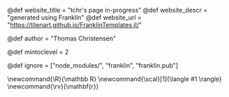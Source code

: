<!--
Add here global page variables to use throughout your
website.
The website_* must be defined for the RSS to work
-->
@def website_title = "tchr's page in-progress"
@def website_descr = "generated using Franklin"
@def website_url   = "https://tlienart.github.io/FranklinTemplates.jl/"

@def author = "Thomas Christensen"

@def mintoclevel = 2

<!--
Add here files or directories that should be ignored by Franklin, otherwise
these files might be copied and, if markdown, processed by Franklin which
you might not want. Indicate directories by ending the name with a `/`.
-->
@def ignore = ["node_modules/", "franklin", "franklin.pub"]

<!--
Add here global latex commands to use throughout your
pages. It can be math commands but does not need to be.
For instance:
* \newcommand{\phrase}{This is a long phrase to copy.}
-->
\newcommand{\R}{\mathbb R}
\newcommand{\scal}[1]{\langle #1 \rangle}
\newcommand{\rv}{\mathbf{r}}
